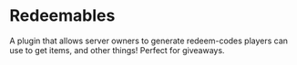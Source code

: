 # Redeemables
 A plugin that allows server owners to generate redeem-codes players can use to get items, and other things! Perfect for giveaways.
